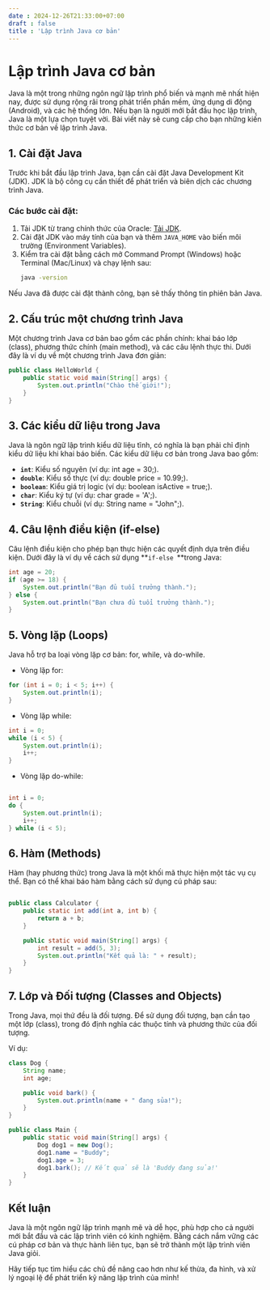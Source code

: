 ```yaml
---
date : 2024-12-26T21:33:00+07:00
draft : false
title : 'Lập trình Java cơ bản'
---
```


# Lập trình Java cơ bản

Java là một trong những ngôn ngữ lập trình phổ biến và mạnh mẽ nhất hiện nay, được sử dụng rộng rãi trong phát triển phần mềm, ứng dụng di động (Android), và các hệ thống lớn. Nếu bạn là người mới bắt đầu học lập trình, Java là một lựa chọn tuyệt vời. Bài viết này sẽ cung cấp cho bạn những kiến thức cơ bản về lập trình Java.

## 1. Cài đặt Java

Trước khi bắt đầu lập trình Java, bạn cần cài đặt Java Development Kit (JDK). JDK là bộ công cụ cần thiết để phát triển và biên dịch các chương trình Java.

### Các bước cài đặt:
1. Tải JDK từ trang chính thức của Oracle: [Tải JDK](https://www.oracle.com/java/technologies/javase-jdk15-downloads.html).
2. Cài đặt JDK vào máy tính của bạn và thêm `JAVA_HOME` vào biến môi trường (Environment Variables).
3. Kiểm tra cài đặt bằng cách mở Command Prompt (Windows) hoặc Terminal (Mac/Linux) và chạy lệnh sau:
   ```bash
   java -version
   ```
Nếu Java đã được cài đặt thành công, bạn sẽ thấy thông tin phiên bản Java.

## 2. Cấu trúc một chương trình Java
Một chương trình Java cơ bản bao gồm các phần chính: khai báo lớp (class), phương thức chính (main method), và các câu lệnh thực thi. Dưới đây là ví dụ về một chương trình Java đơn giản:

```java
public class HelloWorld {
    public static void main(String[] args) {
        System.out.println("Chào thế giới!");
    }
}
```
## 3. Các kiểu dữ liệu trong Java
Java là ngôn ngữ lập trình kiểu dữ liệu tĩnh, có nghĩa là bạn phải chỉ định kiểu dữ liệu khi khai báo biến. Các kiểu dữ liệu cơ bản trong Java bao gồm:

- **`int`**: Kiểu số nguyên (ví dụ: int age = 30;).
- **`double`**: Kiểu số thực (ví dụ: double price = 10.99;).
- **`boolean`**: Kiểu giá trị logic (ví dụ: boolean isActive = true;).
- **`char`**: Kiểu ký tự (ví dụ: char grade = 'A';).
- **`String`**: Kiểu chuỗi (ví dụ: String name = "John";).
## 4. Câu lệnh điều kiện (if-else)
Câu lệnh điều kiện cho phép bạn thực hiện các quyết định dựa trên điều kiện. Dưới đây là ví dụ về cách sử dụng **`if-else `**trong Java:

```java
int age = 20;
if (age >= 18) {
    System.out.println("Bạn đủ tuổi trưởng thành.");
} else {
    System.out.println("Bạn chưa đủ tuổi trưởng thành.");
}
```
## 5. Vòng lặp (Loops)
Java hỗ trợ ba loại vòng lặp cơ bản: for, while, và do-while.

-   Vòng lặp for:
```java
for (int i = 0; i < 5; i++) {
    System.out.println(i);
}
```
-   Vòng lặp while:
```java
int i = 0;
while (i < 5) {
    System.out.println(i);
    i++;
}
```
-   Vòng lặp do-while:
```java

int i = 0;
do {
    System.out.println(i);
    i++;
} while (i < 5);
```
## 6. Hàm (Methods)
Hàm (hay phương thức) trong Java là một khối mã thực hiện một tác vụ cụ thể. Bạn có thể khai báo hàm bằng cách sử dụng cú pháp sau:

```java

public class Calculator {
    public static int add(int a, int b) {
        return a + b;
    }

    public static void main(String[] args) {
        int result = add(5, 3);
        System.out.println("Kết quả là: " + result);
    }
}
```
## 7. Lớp và Đối tượng (Classes and Objects)
Trong Java, mọi thứ đều là đối tượng. Để sử dụng đối tượng, bạn cần tạo một lớp (class), trong đó định nghĩa các thuộc tính và phương thức của đối tượng.

Ví dụ:
```java
class Dog {
    String name;
    int age;

    public void bark() {
        System.out.println(name + " đang sủa!");
    }
}

public class Main {
    public static void main(String[] args) {
        Dog dog1 = new Dog();
        dog1.name = "Buddy";
        dog1.age = 3;
        dog1.bark(); // Kết quả sẽ là 'Buddy đang sủa!'
    }
}
```
## Kết luận
Java là một ngôn ngữ lập trình mạnh mẽ và dễ học, phù hợp cho cả người mới bắt đầu và các lập trình viên có kinh nghiệm. Bằng cách nắm vững các cú pháp cơ bản và thực hành liên tục, bạn sẽ trở thành một lập trình viên Java giỏi.

Hãy tiếp tục tìm hiểu các chủ đề nâng cao hơn như kế thừa, đa hình, và xử lý ngoại lệ để phát triển kỹ năng lập trình của mình!
